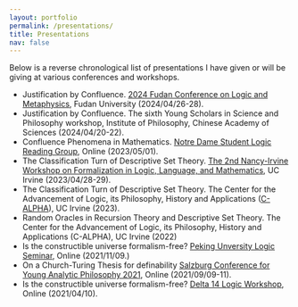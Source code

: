 ```yaml
---
layout: portfolio
permalink: /presentations/
title: Presentations
nav: false
---
```

Below is a reverse chronological list of presentations I have given or will be giving at various conferences and workshops. 

- Justification by Confluence. [2024 Fudan Conference on Logic and Metaphysics](http://logic.fudan.edu.cn/event2024/fclm), Fudan University (2024/04/26-28).
- Justification by Confluence. The sixth Young Scholars in Science and Philosophy workshop, Institute of Philosophy, Chinese Academy of Sciences (2024/04/20-22).
- Confluence Phenomena in Mathematics. [Notre Dame Student Logic Reading Group](https://sites.nd.edu/yuanshan-li/logic-reading-group/), Online (2023/05/01).
- The Classification Turn of Descriptive Set Theory. [The 2nd Nancy-Irvine Workshop on Formalization in Logic, Language, and Mathematics](https://www.socsci.uci.edu/newsevents/events/2023/2023-04-28-nancy-irvine-workshop.php), UC Irvine (2023/04/28-29).
- The Classification Turn of Descriptive Set Theory. The Center for the Advancement of Logic, its Philosophy, History and Applications ([C-ALPHA](https://www.calpha.socsci.uci.edu/index.php)), UC Irvine (2023).
- Random Oracles in Recursion Theory and Descriptive Set Theory. The Center for the Advancement of Logic, its Philosophy, History and Applications (C-ALPHA), UC Irvine (2022)
- Is the constructible universe formalism-free? [Peking Unversity Logic Seminar](https://logic.pku.edu.cn/xzdt/ltjh/517709.htm), Online (2021/11/09.)
- On a Church-Turing Thesis for definability [Salzburg Conference for Young Analytic Philosophy 2021](https://sophia-conference.org/), Online (2021/09/09-11).
- Is the constructible universe formalism-free? [Delta 14 Logic Workshop](https://sites.google.com/view/gshen/meetings/delta_14), Online (2021/04/10).

